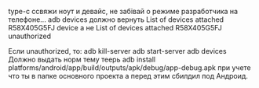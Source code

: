 type-c ссвяжи ноут и девайс, не забівай о режиме разработчика на телефоне...
adb devices
должно вернуть 
List of devices attached
R58X405G5FJ     device
а не 
List of devices attached
R58X405G5FJ     unauthorized

Если unauthorized, то:
adb kill-server
adb start-server
adb devices
Должно выдать норм тему
теерь 
adb install platforms/android/app/build/outputs/apk/debug/app-debug.apk
при учете что ты в папке основного проекта а перед этим сбилдил под Андроид.
